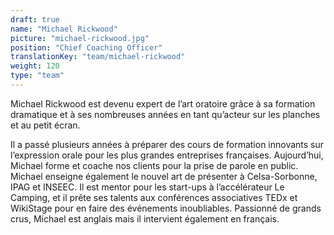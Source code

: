 ```yaml
---
draft: true
name: "Michael Rickwood"
picture: "michael-rickwood.jpg"
position: "Chief Coaching Officer"
translationKey: "team/michael-rickwood"
weight: 120
type: "team"
---
```

Michael Rickwood est devenu expert de l’art oratoire grâce à sa formation dramatique et à ses nombreuses années en tant qu’acteur sur les planches et au petit écran.

Il a passé plusieurs années à préparer des cours de formation innovants sur l’expression orale pour les plus grandes entreprises françaises. Aujourd’hui, Michael forme et coache nos clients pour la prise de parole en public. Michael enseigne également le nouvel art de présenter à Celsa-Sorbonne, IPAG et INSEEC. Il est mentor pour les start-ups à l’accélérateur Le Camping, et il prête ses talents aux conférences associatives TEDx et WikiStage pour en faire des événements inoubliables. Passionné de grands crus, Michael est anglais mais il intervient également en français.

